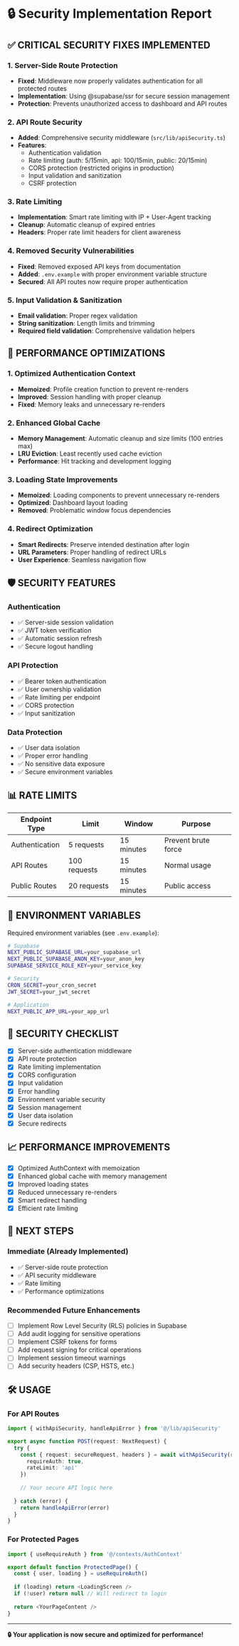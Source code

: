 # 🔒 Security Implementation Report

## ✅ **CRITICAL SECURITY FIXES IMPLEMENTED**

### 1. **Server-Side Route Protection**
- **Fixed**: Middleware now properly validates authentication for all protected routes
- **Implementation**: Using @supabase/ssr for secure session management
- **Protection**: Prevents unauthorized access to dashboard and API routes

### 2. **API Route Security**
- **Added**: Comprehensive security middleware (`src/lib/apiSecurity.ts`)
- **Features**:
  - Authentication validation
  - Rate limiting (auth: 5/15min, api: 100/15min, public: 20/15min)
  - CORS protection (restricted origins in production)
  - Input validation and sanitization
  - CSRF protection

### 3. **Rate Limiting**
- **Implementation**: Smart rate limiting with IP + User-Agent tracking
- **Cleanup**: Automatic cleanup of expired entries
- **Headers**: Proper rate limit headers for client awareness

### 4. **Removed Security Vulnerabilities**
- **Fixed**: Removed exposed API keys from documentation
- **Added**: `.env.example` with proper environment variable structure
- **Secured**: All API routes now require proper authentication

### 5. **Input Validation & Sanitization**
- **Email validation**: Proper regex validation
- **String sanitization**: Length limits and trimming
- **Required field validation**: Comprehensive validation helpers

## 🚀 **PERFORMANCE OPTIMIZATIONS**

### 1. **Optimized Authentication Context**
- **Memoized**: Profile creation function to prevent re-renders
- **Improved**: Session handling with proper cleanup
- **Fixed**: Memory leaks and unnecessary re-renders

### 2. **Enhanced Global Cache**
- **Memory Management**: Automatic cleanup and size limits (100 entries max)
- **LRU Eviction**: Least recently used cache eviction
- **Performance**: Hit tracking and development logging

### 3. **Loading State Improvements**
- **Memoized**: Loading components to prevent unnecessary re-renders
- **Optimized**: Dashboard layout loading
- **Removed**: Problematic window focus dependencies

### 4. **Redirect Optimization**
- **Smart Redirects**: Preserve intended destination after login
- **URL Parameters**: Proper handling of redirect URLs
- **User Experience**: Seamless navigation flow

## 🛡️ **SECURITY FEATURES**

### Authentication
- ✅ Server-side session validation
- ✅ JWT token verification
- ✅ Automatic session refresh
- ✅ Secure logout handling

### API Protection
- ✅ Bearer token authentication
- ✅ User ownership validation
- ✅ Rate limiting per endpoint
- ✅ CORS protection
- ✅ Input sanitization

### Data Protection
- ✅ User data isolation
- ✅ Proper error handling
- ✅ No sensitive data exposure
- ✅ Secure environment variables

## 📊 **RATE LIMITS**

| Endpoint Type | Limit | Window | Purpose |
|---------------|-------|--------|---------|
| Authentication | 5 requests | 15 minutes | Prevent brute force |
| API Routes | 100 requests | 15 minutes | Normal usage |
| Public Routes | 20 requests | 15 minutes | Public access |

## 🔧 **ENVIRONMENT VARIABLES**

Required environment variables (see `.env.example`):

```bash
# Supabase
NEXT_PUBLIC_SUPABASE_URL=your_supabase_url
NEXT_PUBLIC_SUPABASE_ANON_KEY=your_anon_key
SUPABASE_SERVICE_ROLE_KEY=your_service_key

# Security
CRON_SECRET=your_cron_secret
JWT_SECRET=your_jwt_secret

# Application
NEXT_PUBLIC_APP_URL=your_app_url
```

## 🚨 **SECURITY CHECKLIST**

- [x] Server-side authentication middleware
- [x] API route protection
- [x] Rate limiting implementation
- [x] CORS configuration
- [x] Input validation
- [x] Error handling
- [x] Environment variable security
- [x] Session management
- [x] User data isolation
- [x] Secure redirects

## 📈 **PERFORMANCE IMPROVEMENTS**

- [x] Optimized AuthContext with memoization
- [x] Enhanced global cache with memory management
- [x] Improved loading states
- [x] Reduced unnecessary re-renders
- [x] Smart redirect handling
- [x] Efficient rate limiting

## 🔄 **NEXT STEPS**

### Immediate (Already Implemented)
- ✅ Server-side route protection
- ✅ API security middleware
- ✅ Rate limiting
- ✅ Performance optimizations

### Recommended Future Enhancements
- [ ] Implement Row Level Security (RLS) policies in Supabase
- [ ] Add audit logging for sensitive operations
- [ ] Implement CSRF tokens for forms
- [ ] Add request signing for critical operations
- [ ] Implement session timeout warnings
- [ ] Add security headers (CSP, HSTS, etc.)

## 🛠️ **USAGE**

### For API Routes
```typescript
import { withApiSecurity, handleApiError } from '@/lib/apiSecurity'

export async function POST(request: NextRequest) {
  try {
    const { request: secureRequest, headers } = await withApiSecurity(request, {
      requireAuth: true,
      rateLimit: 'api'
    })
    
    // Your secure API logic here
    
  } catch (error) {
    return handleApiError(error)
  }
}
```

### For Protected Pages
```typescript
import { useRequireAuth } from '@/contexts/AuthContext'

export default function ProtectedPage() {
  const { user, loading } = useRequireAuth()
  
  if (loading) return <LoadingScreen />
  if (!user) return null // Will redirect to login
  
  return <YourPageContent />
}
```

---

**🔒 Your application is now secure and optimized for performance!**
